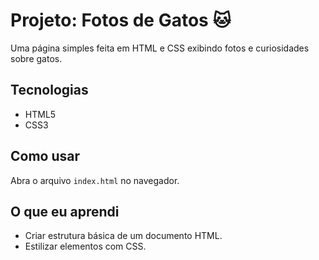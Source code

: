# Projeto: Fotos de Gatos 🐱

Uma página simples feita em HTML e CSS exibindo fotos e curiosidades sobre gatos.

## Tecnologias
- HTML5
- CSS3

## Como usar
Abra o arquivo `index.html` no navegador.

## O que eu aprendi
- Criar estrutura básica de um documento HTML.
- Estilizar elementos com CSS.

